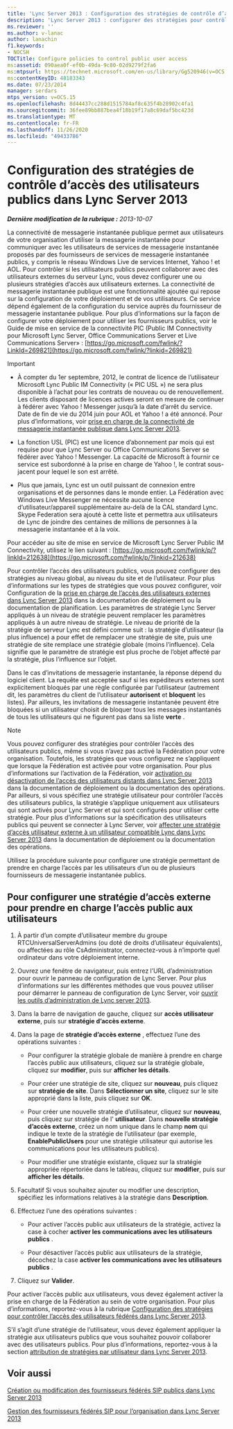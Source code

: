 ```yaml
---
title: 'Lync Server 2013 : Configuration des stratégies de contrôle d’accès des utilisateurs publics'
description: 'Lync Server 2013 : configurer des stratégies pour contrôler l’accès des utilisateurs publics.'
ms.reviewer: ''
ms.author: v-lanac
author: lanachin
f1.keywords:
- NOCSH
TOCTitle: Configure policies to control public user access
ms:assetid: 090aea0f-ef0b-49da-9c80-02d9279f2fa6
ms:mtpsurl: https://technet.microsoft.com/en-us/library/Gg520946(v=OCS.15)
ms:contentKeyID: 48183343
ms.date: 07/23/2014
manager: serdars
mtps_version: v=OCS.15
ms.openlocfilehash: 8d44437cc288d1515784af8c635f4b28902c4fa1
ms.sourcegitcommit: 36fee89bb887bea4f18b19f17a8c69daf5bc423d
ms.translationtype: MT
ms.contentlocale: fr-FR
ms.lasthandoff: 11/26/2020
ms.locfileid: "49433786"
---
```

# <a name="configure-policies-to-control-public-user-access-in-lync-server-2013"></a>Configuration des stratégies de contrôle d’accès des utilisateurs publics dans Lync Server 2013

<div data-xmlns="http://www.w3.org/1999/xhtml">

<div class="topic" data-xmlns="http://www.w3.org/1999/xhtml" data-msxsl="urn:schemas-microsoft-com:xslt" data-cs="https://msdn.microsoft.com/">

<div data-asp="https://msdn2.microsoft.com/asp">



</div>

<div id="mainSection">

<div id="mainBody">

<span> </span>

_**Dernière modification de la rubrique :** 2013-10-07_

La connectivité de messagerie instantanée publique permet aux utilisateurs de votre organisation d’utiliser la messagerie instantanée pour communiquer avec les utilisateurs de services de messagerie instantanée proposés par des fournisseurs de services de messagerie instantanée publics, y compris le réseau Windows Live de services Internet, Yahoo \! et AOL. Pour contrôler si les utilisateurs publics peuvent collaborer avec des utilisateurs externes du serveur Lync, vous devez configurer une ou plusieurs stratégies d’accès aux utilisateurs externes. La connectivité de messagerie instantanée publique est une fonctionnalité ajoutée qui repose sur la configuration de votre déploiement et de vos utilisateurs. Ce service dépend également de la configuration du service auprès du fournisseur de messagerie instantanée publique. Pour plus d’informations sur la façon de configurer votre déploiement pour utiliser les fournisseurs publics, voir le Guide de mise en service de la connectivité PIC (Public IM Connectivity pour Microsoft Lync Server, Office Communications Server et Live Communications Server» : [https://go.microsoft.com/fwlink/?LinkId=269821](https://go.microsoft.com/fwlink/?linkid=269821)

<div>


> [!IMPORTANT]  
> <UL>
> <LI>
> <P>À compter du 1er septembre, 2012, le contrat de licence de l’utilisateur Microsoft Lync Public IM Connectivity (« PIC USL ») ne sera plus disponible à l’achat pour les contrats de nouveau ou de renouvellement. Les clients disposant de licences actives seront en mesure de continuer à fédérer avec Yahoo ! Messenger jusqu’à la date d’arrêt du service. Date de fin de vie du 2014 juin pour AOL et Yahoo ! a été annoncé. Pour plus d’informations, voir <A href="lync-server-2013-support-for-public-instant-messenger-connectivity.md">prise en charge de la connectivité de messagerie instantanée publique dans Lync Server 2013</A>.</P>
> <LI>
> <P>La fonction USL (PIC) est une licence d’abonnement par mois qui est requise pour que Lync Server ou Office Communications Server se fédérer avec Yahoo ! Messenger. La capacité de Microsoft à fournir ce service est subordonné à la prise en charge de Yahoo !, le contrat sous-jacent pour lequel le son est arrêté.</P>
> <LI>
> <P>Plus que jamais, Lync est un outil puissant de connexion entre organisations et de personnes dans le monde entier. La Fédération avec Windows Live Messenger ne nécessite aucune licence d’utilisateur/appareil supplémentaire au-delà de la CAL standard Lync. Skype Federation sera ajouté à cette liste et permettra aux utilisateurs de Lync de joindre des centaines de millions de personnes à la messagerie instantanée et à la voix.</P></LI></UL>



</div>

Pour accéder au site de mise en service de Microsoft Lync Server Public IM Connectivity, utilisez le lien suivant : [https://go.microsoft.com/fwlink/p/?linkId=212638](https://go.microsoft.com/fwlink/p/?linkid=212638)

Pour contrôler l’accès des utilisateurs publics, vous pouvez configurer des stratégies au niveau global, au niveau du site et de l’utilisateur. Pour plus d’informations sur les types de stratégies que vous pouvez configurer, voir Configuration de la [prise en charge de l’accès des utilisateurs externes dans Lync Server 2013](lync-server-2013-configuring-support-for-external-user-access.md) dans la documentation de déploiement ou la documentation de planification. Les paramètres de stratégie Lync Server appliqués à un niveau de stratégie peuvent remplacer les paramètres appliqués à un autre niveau de stratégie. Le niveau de priorité de la stratégie de serveur Lync est défini comme suit : la stratégie d’utilisateur (la plus influence) a pour effet de remplacer une stratégie de site, puis une stratégie de site remplace une stratégie globale (moins l’influence). Cela signifie que le paramètre de stratégie est plus proche de l’objet affecté par la stratégie, plus l’influence sur l’objet.

Dans le cas d’invitations de messagerie instantanée, la réponse dépend du logiciel client. La requête est acceptée sauf si les expéditeurs externes sont explicitement bloqués par une règle configurée par l’utilisateur (autrement dit, les paramètres du client de l’utilisateur **autorisent** et **bloquent** les listes). Par ailleurs, les invitations de messagerie instantanée peuvent être bloquées si un utilisateur choisit de bloquer tous les messages instantanés de tous les utilisateurs qui ne figurent pas dans sa liste **verte** .

<div>


> [!NOTE]  
> Vous pouvez configurer des stratégies pour contrôler l’accès des utilisateurs publics, même si vous n’avez pas activé la Fédération pour votre organisation. Toutefois, les stratégies que vous configurez ne s’appliquent que lorsque la Fédération est activée pour votre organisation. Pour plus d’informations sur l’activation de la Fédération, voir <A href="lync-server-2013-enable-or-disable-remote-user-access.md">activation ou désactivation de l’accès des utilisateurs distants dans Lync Server 2013</A> dans la documentation de déploiement ou la documentation des opérations. Par ailleurs, si vous spécifiez une stratégie utilisateur pour contrôler l’accès des utilisateurs publics, la stratégie s’applique uniquement aux utilisateurs qui sont activés pour Lync Server et qui sont configurés pour utiliser cette stratégie. Pour plus d’informations sur la spécification des utilisateurs publics qui peuvent se connecter à Lync Server, voir <A href="lync-server-2013-assign-an-external-user-access-policy-to-a-lync-enabled-user.md">affecter une stratégie d’accès utilisateur externe à un utilisateur compatible Lync dans Lync Server 2013</A> dans la documentation de déploiement ou la documentation des opérations.



</div>

Utilisez la procédure suivante pour configurer une stratégie permettant de prendre en charge l’accès par les utilisateurs d’un ou de plusieurs fournisseurs de messagerie instantanée publics.

<div>

## <a name="to-configure-an-external-access-policy-to-support-public-user-access"></a>Pour configurer une stratégie d’accès externe pour prendre en charge l’accès public aux utilisateurs

1.  À partir d’un compte d’utilisateur membre du groupe RTCUniversalServerAdmins (ou doté de droits d’utilisateur équivalents), ou affectées au rôle CsAdministrator, connectez-vous à n’importe quel ordinateur dans votre déploiement interne.

2.  Ouvrez une fenêtre de navigateur, puis entrez l’URL d’administration pour ouvrir le panneau de configuration de Lync Server. Pour plus d’informations sur les différentes méthodes que vous pouvez utiliser pour démarrer le panneau de configuration de Lync Server, voir [ouvrir les outils d’administration de Lync server 2013](lync-server-2013-open-lync-server-administrative-tools.md).

3.  Dans la barre de navigation de gauche, cliquez sur **accès utilisateur externe**, puis sur **stratégie d’accès externe**.

4.  Dans la page de **stratégie d’accès externe** , effectuez l’une des opérations suivantes :
    
      - Pour configurer la stratégie globale de manière à prendre en charge l’accès public aux utilisateurs, cliquez sur la stratégie globale, cliquez sur **modifier**, puis sur **afficher les détails**.
    
      - Pour créer une stratégie de site, cliquez sur **nouveau**, puis cliquez sur **stratégie de site**. Dans **Sélectionner un site**, cliquez sur le site approprié dans la liste, puis cliquez sur **OK**.
    
      - Pour créer une nouvelle stratégie d’utilisateur, cliquez sur **nouveau**, puis cliquez sur stratégie de l' **utilisateur**. Dans **nouvelle stratégie d’accès externe**, créez un nom unique dans le champ **nom** qui indique le texte de la stratégie de l’utilisateur (par exemple, **EnablePublicUsers** pour une stratégie utilisateur qui autorise les communications pour les utilisateurs publics).
    
      - Pour modifier une stratégie existante, cliquez sur la stratégie appropriée répertoriée dans le tableau, cliquez sur **modifier**, puis sur **afficher les détails**.

5.  Facultatif Si vous souhaitez ajouter ou modifier une description, spécifiez les informations relatives à la stratégie dans **Description**.

6.  Effectuez l’une des opérations suivantes :
    
      - Pour activer l’accès public aux utilisateurs de la stratégie, activez la case à cocher **activer les communications avec les utilisateurs publics** .
    
      - Pour désactiver l’accès public aux utilisateurs de la stratégie, décochez la case **activer les communications avec les utilisateurs publics** .

7.  Cliquez sur **Valider**.

Pour activer l’accès public aux utilisateurs, vous devez également activer la prise en charge de la Fédération au sein de votre organisation. Pour plus d’informations, reportez-vous à la rubrique [Configuration des stratégies pour contrôler l’accès des utilisateurs fédérés dans Lync Server 2013](lync-server-2013-configure-policies-to-control-federated-user-access.md).

S’il s’agit d’une stratégie de l’utilisateur, vous devez également appliquer la stratégie aux utilisateurs publics que vous souhaitez pouvoir collaborer avec des utilisateurs publics. Pour plus d’informations, reportez-vous à la section [attribution de stratégies par utilisateur dans Lync Server 2013](lync-server-2013-assigning-per-user-policies.md).

</div>

<div>

## <a name="see-also"></a>Voir aussi


[Création ou modification des fournisseurs fédérés SIP publics dans Lync Server 2013](lync-server-2013-create-or-edit-public-sip-federated-providers.md)  


[Gestion des fournisseurs fédérés SIP pour l’organisation dans Lync Server 2013](lync-server-2013-manage-sip-federated-providers-for-your-organization.md)  
  

</div>

</div>

<span> </span>

</div>

</div>

</div>

